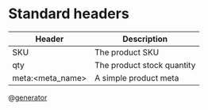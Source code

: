 # Standard headers

| Header           | Description                |
|------------------|----------------------------|
| SKU              | The product SKU            |
| qty              | The product stock quantity |
| meta:<meta_name> | A simple product meta      |

@[generator](https://www.tablesgenerator.com/markdown_tables)